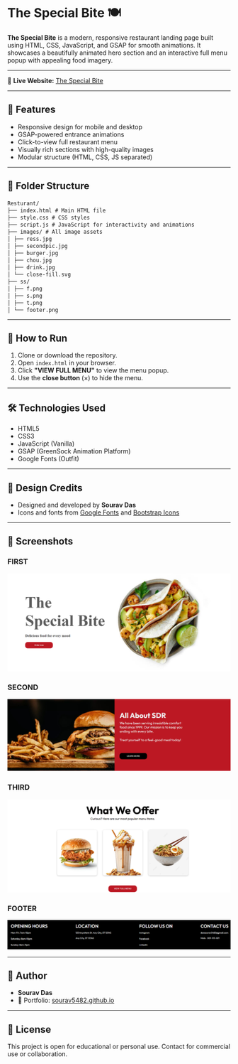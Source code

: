# The Special Bite 🍽️

**The Special Bite** is a modern, responsive restaurant landing page built using HTML, CSS, JavaScript, and GSAP for smooth animations. It showcases a beautifully animated hero section and an interactive full menu popup with appealing food imagery.

---
🔗 **Live Website:** [The Special Bite](https://the-special-bite.vercel.app/)

---

## 🌟 Features

- Responsive design for mobile and desktop
- GSAP-powered entrance animations
- Click-to-view full restaurant menu
- Visually rich sections with high-quality images
- Modular structure (HTML, CSS, JS separated)

---

## 📁 Folder Structure
```
Resturant/
├── index.html # Main HTML file
├── style.css # CSS styles
├── script.js # JavaScript for interactivity and animations
├── images/ # All image assets
│ ├── ress.jpg
│ ├── secondpic.jpg
│ ├── burger.jpg
│ ├── chou.jpg
│ ├── drink.jpg
│ └── close-fill.svg
├── ss/
│ ├── f.png
│ ├── s.png
│ ├── t.png
│ └── footer.png

```

---

## 🚀 How to Run

1. Clone or download the repository.
2. Open `index.html` in your browser.
3. Click **"VIEW FULL MENU"** to view the menu popup.
4. Use the **close button** (×) to hide the menu.

---

## 🛠️ Technologies Used

- HTML5
- CSS3
- JavaScript (Vanilla)
- GSAP (GreenSock Animation Platform)
- Google Fonts (Outfit)

---

## 🎨 Design Credits

- Designed and developed by **Sourav Das**
- Icons and fonts from [Google Fonts](https://fonts.google.com/) and [Bootstrap Icons](https://icons.getbootstrap.com/)

---

## 📸 Screenshots

### FIRST
![FIRST](https://github.com/sourav5482/TheSpecialBite/blob/main/Resturant/ss/f.png?raw=true)

### SECOND
![SECOND](https://github.com/sourav5482/TheSpecialBite/blob/main/Resturant/ss/s.png?raw=true)

### THIRD
![THIRD](https://github.com/sourav5482/TheSpecialBite/blob/main/Resturant/ss/t.png?raw=true)

### FOOTER 
![FOOTER](https://github.com/sourav5482/TheSpecialBite/blob/main/Resturant/ss/footer.png?raw=true)



---
## 🙌 Author

- **Sourav Das**
- 📧 Portfolio: [sourav5482.github.io](https://sourav5482.github.io/Portfolio/)
---

## 📄 License

This project is open for educational or personal use. Contact for commercial use or collaboration.


